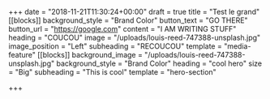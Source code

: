 +++
date = "2018-11-21T11:30:24+00:00"
draft = true
title = "Test le grand"
[[blocks]]
background_style = "Brand Color"
button_text = "GO THERE"
button_url = "https://google.com"
content = "I AM WRITING STUFF"
heading = "COUCOU"
image = "/uploads/louis-reed-747388-unsplash.jpg"
image_position = "Left"
subheading = "RECOUCOU"
template = "media-feature"
[[blocks]]
background_image = "/uploads/louis-reed-747388-unsplash.jpg"
background_style = "Brand Color"
heading = "cool hero"
size = "Big"
subheading = "This is cool"
template = "hero-section"

+++
